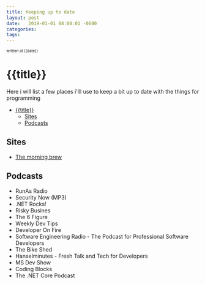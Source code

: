 ```yaml
---
title: Keeping up to date
layout: post
date:   2019-01-01 08:00:01 -0600
categories: 
tags: 
---
```

<sup><sup>written at {{date}} </sup></sup>
# {{title}}

Here i will list a few places i'lll use to keep a bit up to date with the things for programming

- [{{title}}](#title)
  - [Sites](#sites)
  - [Podcasts](#podcasts)
## Sites

- [The morning brew](http://blog.cwa.me.uk/tags/morning-brew/)

## Podcasts
- RunAs Radio 
- Security Now (MP3)
- .NET Rocks!
- Risky Busines
- The 6 Figure
- Weekly Dev Tips
- Developer On Fire
- Software Engineering Radio - The Podcast for Professional Software Developers
- The Bike Shed
- Hanselminutes - Fresh Talk and Tech for Developers
- MS Dev Show
- Coding Blocks
- The .NET Core Podcast